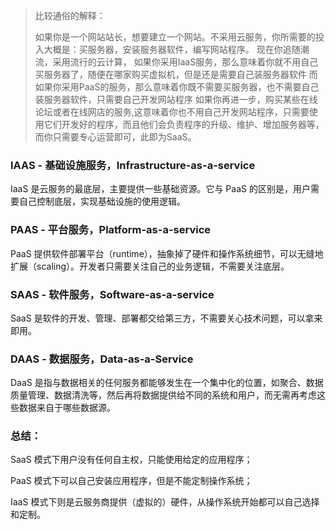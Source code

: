 > 比较通俗的解释：
>
> 如果你是一个网站站长，想要建立一个网站。不采用云服务，你所需要的投入大概是：买服务器，安装服务器软件，编写网站程序。
> 现在你追随潮流，采用流行的云计算，
> 如果你采用IaaS服务，那么意味着你就不用自己买服务器了，随便在哪家购买虚拟机，但是还是需要自己装服务器软件
> 而如果你采用PaaS的服务，那么意味着你既不需要买服务器，也不需要自己装服务器软件，只需要自己开发网站程序
> 如果你再进一步，购买某些在线论坛或者在线网店的服务,这意味着你也不用自己开发网站程序，只需要使用它们开发好的程序，而且他们会负责程序的升级、维护、增加服务器等，而你只需要专心运营即可，此即为SaaS。

### IAAS - 基础设施服务，Infrastructure-as-a-service

IaaS 是云服务的最底层，主要提供一些基础资源。它与 PaaS 的区别是，用户需要自己控制底层，实现基础设施的使用逻辑。

### PAAS - 平台服务，Platform-as-a-service

PaaS 提供软件部署平台（runtime），抽象掉了硬件和操作系统细节，可以无缝地扩展（scaling）。开发者只需要关注自己的业务逻辑，不需要关注底层。

### SAAS - 软件服务，Software-as-a-service

SaaS 是软件的开发、管理、部署都交给第三方，不需要关心技术问题，可以拿来即用。

### DAAS - 数据服务，Data-as-a-Service

DaaS 是指与数据相关的任何服务都能够发生在一个集中化的位置，如聚合、数据质量管理、数据清洗等，然后再将数据提供给不同的系统和用户，而无需再考虑这些数据来自于哪些数据源。

### 总结：

SaaS 模式下用户没有任何自主权，只能使用给定的应用程序；

PaaS 模式下可以自己安装应用程序，但是不能定制操作系统；

IaaS 模式下则是云服务商提供（虚拟的）硬件，从操作系统开始都可以自己选择和定制。